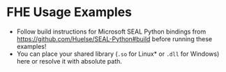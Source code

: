 # FHE Usage Examples
- Follow build instructions for Microsoft SEAL Python bindings from https://github.com/Huelse/SEAL-Python#build before running these examples!
- You can place your shared library (```.so``` for Linux* or ```.dll``` for Windows) here or resolve it with absolute path.
